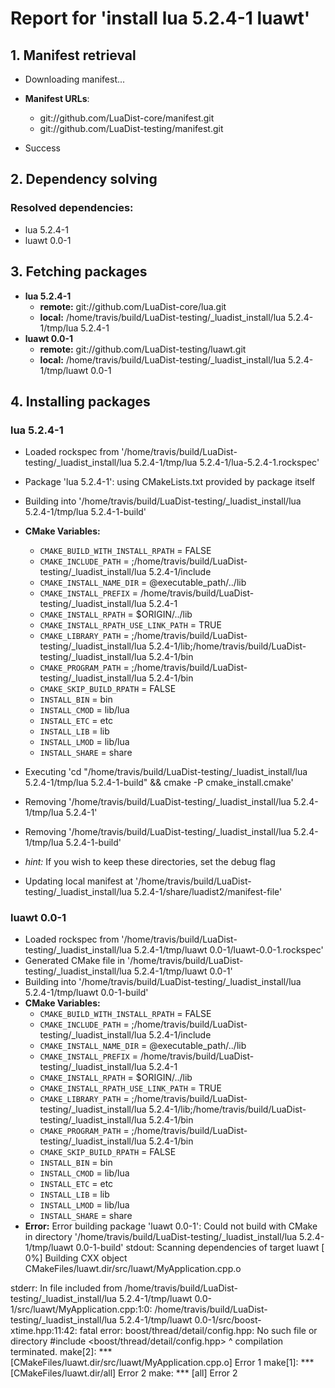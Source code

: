 # Report for 'install lua 5.2.4-1 luawt'


## 1. Manifest retrieval

- Downloading manifest...

- **Manifest URLs**:
    - git://github.com/LuaDist-core/manifest.git
    - git://github.com/LuaDist-testing/manifest.git
- Success

## 2. Dependency solving


### Resolved dependencies:
- lua 5.2.4-1
- luawt 0.0-1

## 3. Fetching packages

- **lua 5.2.4-1**
    - **remote:** git://github.com/LuaDist-core/lua.git
    - **local:** /home/travis/build/LuaDist-testing/_luadist_install/lua 5.2.4-1/tmp/lua 5.2.4-1
- **luawt 0.0-1**
    - **remote:** git://github.com/LuaDist-testing/luawt.git
    - **local:** /home/travis/build/LuaDist-testing/_luadist_install/lua 5.2.4-1/tmp/luawt 0.0-1

## 4. Installing packages


### lua 5.2.4-1
- Loaded rockspec from '/home/travis/build/LuaDist-testing/_luadist_install/lua 5.2.4-1/tmp/lua 5.2.4-1/lua-5.2.4-1.rockspec'
- Package 'lua 5.2.4-1': using CMakeLists.txt provided by package itself
- Building into '/home/travis/build/LuaDist-testing/_luadist_install/lua 5.2.4-1/tmp/lua 5.2.4-1-build'
- **CMake Variables:**
    - `CMAKE_BUILD_WITH_INSTALL_RPATH` = FALSE
    - `CMAKE_INCLUDE_PATH` = ;/home/travis/build/LuaDist-testing/_luadist_install/lua 5.2.4-1/include
    - `CMAKE_INSTALL_NAME_DIR` = @executable_path/../lib
    - `CMAKE_INSTALL_PREFIX` = /home/travis/build/LuaDist-testing/_luadist_install/lua 5.2.4-1
    - `CMAKE_INSTALL_RPATH` = $ORIGIN/../lib
    - `CMAKE_INSTALL_RPATH_USE_LINK_PATH` = TRUE
    - `CMAKE_LIBRARY_PATH` = ;/home/travis/build/LuaDist-testing/_luadist_install/lua 5.2.4-1/lib;/home/travis/build/LuaDist-testing/_luadist_install/lua 5.2.4-1/bin
    - `CMAKE_PROGRAM_PATH` = ;/home/travis/build/LuaDist-testing/_luadist_install/lua 5.2.4-1/bin
    - `CMAKE_SKIP_BUILD_RPATH` = FALSE
    - `INSTALL_BIN` = bin
    - `INSTALL_CMOD` = lib/lua
    - `INSTALL_ETC` = etc
    - `INSTALL_LIB` = lib
    - `INSTALL_LMOD` = lib/lua
    - `INSTALL_SHARE` = share
- Executing 'cd "/home/travis/build/LuaDist-testing/_luadist_install/lua 5.2.4-1/tmp/lua 5.2.4-1-build" && cmake -P cmake_install.cmake'
- Removing '/home/travis/build/LuaDist-testing/_luadist_install/lua 5.2.4-1/tmp/lua 5.2.4-1'
- Removing '/home/travis/build/LuaDist-testing/_luadist_install/lua 5.2.4-1/tmp/lua 5.2.4-1-build'

- *hint:* If you wish to keep these directories, set the debug flag
- Updating local manifest at '/home/travis/build/LuaDist-testing/_luadist_install/lua 5.2.4-1/share/luadist2/manifest-file'

### luawt 0.0-1
- Loaded rockspec from '/home/travis/build/LuaDist-testing/_luadist_install/lua 5.2.4-1/tmp/luawt 0.0-1/luawt-0.0-1.rockspec'
- Generated CMake file in '/home/travis/build/LuaDist-testing/_luadist_install/lua 5.2.4-1/tmp/luawt 0.0-1'
- Building into '/home/travis/build/LuaDist-testing/_luadist_install/lua 5.2.4-1/tmp/luawt 0.0-1-build'
- **CMake Variables:**
    - `CMAKE_BUILD_WITH_INSTALL_RPATH` = FALSE
    - `CMAKE_INCLUDE_PATH` = ;/home/travis/build/LuaDist-testing/_luadist_install/lua 5.2.4-1/include
    - `CMAKE_INSTALL_NAME_DIR` = @executable_path/../lib
    - `CMAKE_INSTALL_PREFIX` = /home/travis/build/LuaDist-testing/_luadist_install/lua 5.2.4-1
    - `CMAKE_INSTALL_RPATH` = $ORIGIN/../lib
    - `CMAKE_INSTALL_RPATH_USE_LINK_PATH` = TRUE
    - `CMAKE_LIBRARY_PATH` = ;/home/travis/build/LuaDist-testing/_luadist_install/lua 5.2.4-1/lib;/home/travis/build/LuaDist-testing/_luadist_install/lua 5.2.4-1/bin
    - `CMAKE_PROGRAM_PATH` = ;/home/travis/build/LuaDist-testing/_luadist_install/lua 5.2.4-1/bin
    - `CMAKE_SKIP_BUILD_RPATH` = FALSE
    - `INSTALL_BIN` = bin
    - `INSTALL_CMOD` = lib/lua
    - `INSTALL_ETC` = etc
    - `INSTALL_LIB` = lib
    - `INSTALL_LMOD` = lib/lua
    - `INSTALL_SHARE` = share
- **Error:** Error building package 'luawt 0.0-1': Could not build with CMake in directory '/home/travis/build/LuaDist-testing/_luadist_install/lua 5.2.4-1/tmp/luawt 0.0-1-build'
stdout:
Scanning dependencies of target luawt
[  0%] Building CXX object CMakeFiles/luawt.dir/src/luawt/MyApplication.cpp.o

stderr:
In file included from /home/travis/build/LuaDist-testing/_luadist_install/lua 5.2.4-1/tmp/luawt 0.0-1/src/luawt/MyApplication.cpp:1:0:
/home/travis/build/LuaDist-testing/_luadist_install/lua 5.2.4-1/tmp/luawt 0.0-1/src/boost-xtime.hpp:11:42: fatal error: boost/thread/detail/config.hpp: No such file or directory
 #include <boost/thread/detail/config.hpp>
                                          ^
compilation terminated.
make[2]: *** [CMakeFiles/luawt.dir/src/luawt/MyApplication.cpp.o] Error 1
make[1]: *** [CMakeFiles/luawt.dir/all] Error 2
make: *** [all] Error 2


